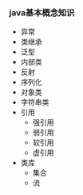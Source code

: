 

### java基本概念知识

- 异常
- 类继承
- 泛型
- 内部类
- 反射
- 序列化
- 对象类
- 字符串类
- 引用
	- 强引用
	- 弱引用
	- 软引用
	- 虚引用
- 类库
	- 集合
	- 流